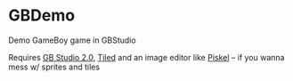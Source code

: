 # GBDemo
Demo GameBoy game in GBStudio

Requires [GB Studio 2.0](https://www.gbstudio.dev/), [Tiled](https://www.mapeditor.org/) and an image editor like [Piskel](https://www.piskelapp.com/) – if you wanna mess w/ sprites and tiles
